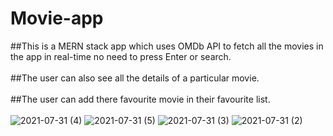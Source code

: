 
# Movie-app
##This is a MERN stack app which uses OMDb API to fetch all the movies in the app in real-time no need to press Enter or search.<br/><br/>
##The user can also see all the details of a particular movie.<br/><br/>
##The user can add there favourite movie in their favourite list.<br/><br/>
![2021-07-31 (4)](https://user-images.githubusercontent.com/72156168/127747120-f7e49e89-38c3-4d4b-bf11-0dd9f83722f8.png)
![2021-07-31 (5)](https://user-images.githubusercontent.com/72156168/127747140-5fe5b5ea-2fc7-43e6-b4c1-9b2947ae3e77.png)
![2021-07-31 (3)](https://user-images.githubusercontent.com/72156168/127747137-ca67fc1f-d9e7-4724-abf0-e3163a01a013.png)
![2021-07-31 (2)](https://user-images.githubusercontent.com/72156168/127747127-cadbe80b-08c8-443c-99ec-b4d8823689bb.png)
